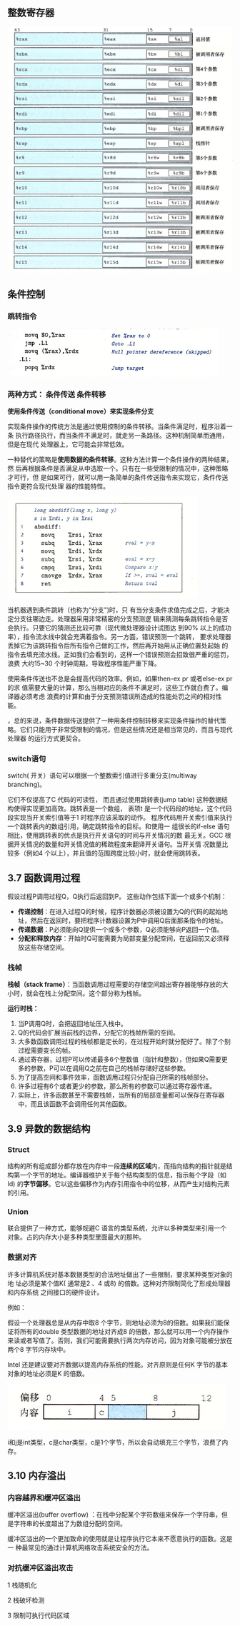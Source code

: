 ## 整数寄存器

![Untitled](附件/第三章%20程序的机器级表示/Untitled.png)

## 条件控制

### 跳转指令

![Untitled](附件/第三章%20程序的机器级表示/Untitled%201.png)

### 两种方式： 条件传送   条件转移

**使用条件传送（conditional move）来实现条件分支**

实现条件操作的传统方法是通过使用控制的条件转移。当条件满足时，程序沿着一条
执行路径执行，而当条件不满足时，就走另一条路径。这种机制简单而通用，但是在现代
处理器上，它可能会非常低效。

一种替代的策略是**使用数据的条件转移**。这种方法计算一个条件操作的两种结果，然
后再根据条件是否满足从中选取一个。只有在一些受限制的情况中，这种策略才可行，但
是如果可行，就可以用一条简单的条件传送指令来实现它，条件传送指令更符合现代处理
器的性能特性。

![Untitled](附件/第三章%20程序的机器级表示/Untitled%202.png)

当机器遇到条件跳转（也称为“分支")时，只
有当分支条件求值完成之后，才能决定分支往哪边走。处理器采用非常精密的分支预测逻
辑来猜测每条跳转指令是否会执行。只要它的猜测还比较可靠（现代微处理器设计试图达
到90% 以上的成功率），指令流水线中就会充满着指令。另一方面，错误预测一个跳转，
要求处理器丢掉它为该跳转指令后所有指令己做的工作，然后再开始用从正确位置处起始
的指令去填充流水线。正如我们会看到的，这样一个错误预测会招致很严重的惩罚，浪费
大约15~30 个时钟周期，导致程序性能严重下降。

使用条件传送也不总是会提高代码的效率。例如，如果then-ex pr 或者else-ex pr 的求
值需要大量的计算，那么当相对应的条件不满足时，这些工作就白费了。编译器必须考虑
浪费的计算和由于分支预测错误所造成的性能处罚之间的相对性能。

，总的来说，条件数据传送提供了一种用条件控制转移来实现条件操作的替代策
略。它们只能用于非常受限制的情况，但是这些情况还是相当常见的，而且与现代处理器
的运行方式更契合。

### switch语句

switch( 开关）语句可以根据一个整数索引值进行多重分支(multiway branching)。

它们不仅提高了C 代码的可读性，
而且通过使用跳转表(jump table) 这种数据结构使得实现更加高效。跳转表是一个数组，
表项t 是一个代码段的地址，这个代码段实现当开关索引值等于1 时程序应该采取的动作。
程序代码用开关索引值来执行一个跳转表内的数组引用，确定跳转指令的目标。和使用一
组很长的if-else 语句相比，使用跳转表的优点是执行开关语句的时间与开关情况的数
最无关。GCC 根据开关情况的数量和开关情况值的稀疏程度来翻译开关语句。当开关情
况数量比较多（例如4 个以上），并且值的范围跨度比较小时，就会使用跳转表。

## 3.7 函数调用过程

假设过程P调用过程Q，Q执行后返回到P。 这些动作包括下面一个或多个机制：

- **传递控制**：在进入过程Q的时候，程序计数器必须被设置为Q的代码的起始地址，然后在返回时，要把程序计数器设置为P中调用Q后面那条指令的地址。
- **传递数据**：P必须能向Q提供一个或多个参数，Q必须能够向P返回一个值。
- **分配和释放内存**：开始时Q可能需要为局部变量分配空间，在返回前又必须释放这些存储空间。

### 栈帧

**栈帧（stack frame）**：当函数调用过程需要的存储空间超出寄存器能够存放的大小时，就会在栈上分配空间。这个部分称为栈帧。

**运行时栈：**

1. 当P调用Q时，会把返回地址压入栈中。
2. Q的代码会扩展当前栈的边界，分配它的栈帧所需的空间。
3. 大多数函数调用过程的栈帧都是定长的，在过程开始时就分配好了。除了个别过程需要变长的帧。
4. 通过寄存器，过程P可以传递最多6个整数值（指针和整数），但如果Q需要更多的参数，P可以在调用Q之前在自己的栈帧存储好这些参数。
5. 为了提高空间和事件效率，函数调用过程只分配自己所需的栈帧部分。
6. 许多过程有6个或者更少的参数，那么所有的参数可以通过寄存器传递。
7. 实际上，许多函数甚至不需要栈帧，当所有的局部变量都可以保存在寄存器中，而且该函数不会调用任何其他函数。

## 3.9 异数的数据结构

### **Struct**

结构的所有组成部分都存放在内存中一段**连续的区域**内，而指向结构的指针就是结构第一个字节的地址。编译器维护关于每个结构类型的信息，指示每个字段（如Id) 的**字节偏移**。它以这些偏移作为内存引用指令中的位移，从而产生对结构元素的引用。

### Union

联合提供了一种方式，能够规避C 语言的类型系统，允许以多种类型来引用一个对象。占的内存大小是多种类型里面最大的那种。

### 数据对齐

许多计算机系统对基本数据类型的合法地址做出了一些限制，要求某种类型对象的地
址必须是某个值K( 通常是2 、4 或8) 的倍数。这种对齐限制简化了形成处理器和内存系统
之间接口的硬件设计。

例如：

假设一个处理器总是从内存中取8 个字节，则地址必须为8的倍数。如果我们能保证将所有的double 类型数据的地址对齐成8 的倍数，那么就可以用一个内存操作来读或者写值了。否则，我们可能需要执行两次内存访问，因为对象可能被分放在两个8 字节内存块中。

Intel 还是建议要对齐数据以提高内存系统的性能。对齐原则是任何K 字节的基本对象的地址必须是K 的倍数。

![Untitled](附件/第三章%20程序的机器级表示/Untitled%203.png)

i和j是int类型，c是char类型，c是1个字节，所以会自动填充三个字节，浪费了内存。

## 3.10 内存溢出

### 内容越界和缓冲区溢出

缓冲区溢出(buffer overflow) ：在栈中分配某个字符数组来保存一个字符串，但是字符串的长度超出了为数组分配的空间。

缓冲区溢出的一个更加致命的使用就是让程序执行它本来不愿意执行的函数。这是一
种最常见的通过计算机网络攻击系统安全的方法。

### 对抗缓冲区溢出攻击

1 栈随机化

2 栈破坏检测

3 限制可执行代码区域